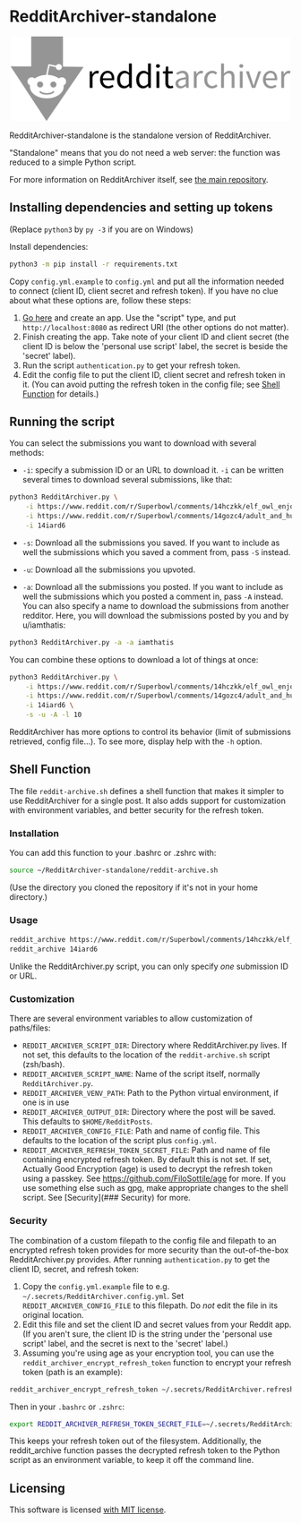 # RedditArchiver-standalone

<p align="center"><img src="https://github.com/ailothaen/RedditArchiver/blob/main/github/logo.png?raw=true" alt="RedditArchiver logo" width="500"></p>

RedditArchiver-standalone is the standalone version of RedditArchiver.

"Standalone" means that you do not need a web server: the function was reduced to a simple Python script.

For more information on RedditArchiver itself, see [the main repository](https://github.com/ailothaen/RedditArchiver).


## Installing dependencies and setting up tokens

(Replace `python3` by `py -3` if you are on Windows)

Install dependencies:

```bash
python3 -m pip install -r requirements.txt
```

Copy `config.yml.example` to `config.yml` and put all the information needed to connect (client ID, client secret and refresh token). If you have no clue about what these options are, follow these steps:
1. [Go here](https://www.reddit.com/prefs/apps) and create an app. Use the "script" type, and put `http://localhost:8080` as redirect URI (the other options do not matter).
2. Finish creating the app. Take note of your client ID and client secret (the client ID is below the 'personal use script' label, the secret is beside the 'secret' label).
3. Run the script `authentication.py` to get your refresh token.
4. Edit the config file to put the client ID, client secret and refresh token in it. (You can avoid putting the refresh token in the config file; see [Shell Function](#shell-function) for details.)

## Running the script

You can select the submissions you want to download with several methods:

- `-i`: specify a submission ID or an URL to download it. `-i` can be written several times to download several submissions, like that:

```bash
python3 RedditArchiver.py \
    -i https://www.reddit.com/r/Superbowl/comments/14hczkk/elf_owl_enjoying_our_pond/ \
    -i https://www.reddit.com/r/Superbowl/comments/14gozc4/adult_and_hungry_juvenile_great_horned_owl_norcal/ \
    -i 14iard6
```

- `-s`: Download all the submissions you saved. If you want to include as well the submissions which you saved a comment from, pass `-S` instead.

- `-u`: Download all the submissions you upvoted.

- `-a`: Download all the submissions you posted. If you want to include as well the submissions which you posted a comment in, pass `-A` instead.  
  You can also specify a name to download the submissions from another redditor. Here, you will download the submissions posted by you and by u/iamthatis:

```bash
python3 RedditArchiver.py -a -a iamthatis
```

You can combine these options to download a lot of things at once:

```bash
python3 RedditArchiver.py \
    -i https://www.reddit.com/r/Superbowl/comments/14hczkk/elf_owl_enjoying_our_pond/ \
    -i https://www.reddit.com/r/Superbowl/comments/14gozc4/adult_and_hungry_juvenile_great_horned_owl_norcal/ \
    -i 14iard6 \
    -s -u -A -l 10
```

RedditArchiver has more options to control its behavior (limit of submissions retrieved, config file...). To see more, display help with the `-h` option.

## Shell Function
The file `reddit-archive.sh` defines a shell function that makes it simpler to use RedditArchiver for a single post. It also adds support for customization with environment variables, and better security for the refresh token.

### Installation
You can add this function to your .bashrc or .zshrc with:

```bash
source ~/RedditArchiver-standalone/reddit-archive.sh
```

(Use the directory you cloned the repository if it's not in your home directory.)

### Usage
```bash
reddit_archive https://www.reddit.com/r/Superbowl/comments/14hczkk/elf_owl_enjoying_our_pond/
reddit_archive 14iard6
```

Unlike the RedditArchiver.py script, you can only specify *one* submission ID or URL.

### Customization
There are several environment variables to allow customization of paths/files:

* `REDDIT_ARCHIVER_SCRIPT_DIR`: Directory where RedditArchiver.py lives. If not set, this defaults to the location of the `reddit-archive.sh` script (zsh/bash).
* `REDDIT_ARCHIVER_SCRIPT_NAME`: Name of the script itself, normally `RedditArchiver.py`.
* `REDDIT_ARCHIVER_VENV_PATH`: Path to the Python virtual environment, if one is in use
* `REDDIT_ARCHIVER_OUTPUT_DIR`: Directory where the post will be saved. This defaults to `$HOME/RedditPosts`.
* `REDDIT_ARCHIVER_CONFIG_FILE`: Path and name of config file. This defaults to the location of the script plus `config.yml`. 
* `REDDIT_ARCHIVER_REFRESH_TOKEN_SECRET_FILE`: Path and name of file containing encrypted refresh token. By default this is not set. If set, Actually Good Encryption (age) is used to decrypt the refresh token using a passkey. See https://github.com/FiloSottile/age for more. If you use something else such as gpg, make appropriate changes to the shell script. See [Security](### Security) for more.

### Security

The combination of a custom filepath to the config file and filepath to an encrypted refresh token provides for more security than the out-of-the-box RedditArchiver.py provides. After running `authentication.py` to get the client ID, secret, and refresh token:

1. Copy the `config.yml.example` file to e.g. `~/.secrets/RedditArchiver.config.yml`. Set `REDDIT_ARCHIVER_CONFIG_FILE` to this filepath. Do *not* edit the file in its original location.
2. Edit this file and set the client ID and secret values from your Reddit app. (If you aren't sure, the client ID is the string under the 'personal use script' label, and the secret is next to the 'secret' label.)
3. Assuming you're using age as your encryption tool, you can use the `reddit_archiver_encrypt_refresh_token` function to encrypt your refresh token (path is an example):
```bash
reddit_archiver_encrypt_refresh_token ~/.secrets/RedditArchiver.refreshtoken.age
```
Then in your `.bashrc` or `.zshrc`:
```bash
export REDDIT_ARCHIVER_REFRESH_TOKEN_SECRET_FILE=~/.secrets/RedditArchiver.refreshtoken.age
```

This keeps your refresh token out of the filesystem. Additionally, the reddit_archive function passes the decrypted refresh token to the Python script as an environment variable, to keep it off the command line.

## Licensing

This software is licensed [with MIT license](https://github.com/ailothaen/RedditArchiver/blob/main/LICENSE).
